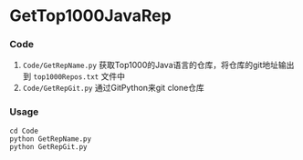 # GetTop1000JavaRep

### Code
1. `Code/GetRepName.py` 获取Top1000的Java语言的仓库，将仓库的git地址输出到 `top1000Repos.txt` 文件中
2. `Code/GetRepGit.py` 通过GitPython来git clone仓库

### Usage
```shell
cd Code
python GetRepName.py
python GetRepGit.py
```

